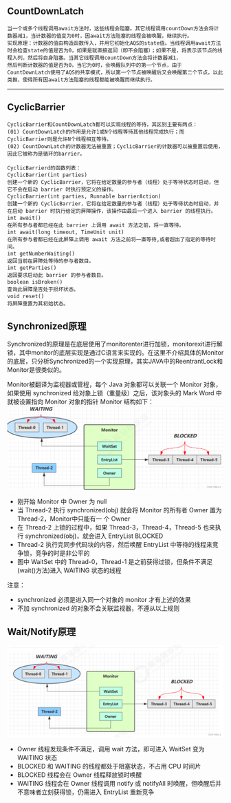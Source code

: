 ## CountDownLatch 
```aidl
当一个或多个线程调用await方法时，这些线程会阻塞。其它线程调用countDown方法会将计数器减1，当计数器的值变为0时，因await方法阻塞的线程会被唤醒，继续执行。
实现原理：计数器的值由构造函数传入，并用它初始化AQS的state值。当线程调用await方法时会检查state的值是否为0，如果是就直接返回（即不会阻塞）；如果不是，将表示该节点的线程入列，然后将自身阻塞。当其它线程调用countDown方法会将计数器减1，
然后判断计数器的值是否为0，当它为0时，会唤醒队列中的第一个节点，由于CountDownLatch使用了AQS的共享模式，所以第一个节点被唤醒后又会唤醒第二个节点，以此类推，使得所有因await方法阻塞的线程都能被唤醒而继续执行。
```
---
## CyclicBarrier
```aidl
CyclicBarrier和CountDownLatch都可以实现线程的等待，其区别主要有两点：
(01) CountDownLatch的作用是允许1或N个线程等待其他线程完成执行；而CyclicBarrier则是允许N个线程相互等待。
(02) CountDownLatch的计数器无法被重置；CyclicBarrier的计数器可以被重置后使用，因此它被称为是循环的barrier。

CyclicBarrierd的函数列表：
CyclicBarrier(int parties)
创建一个新的 CyclicBarrier，它将在给定数量的参与者（线程）处于等待状态时启动，但它不会在启动 barrier 时执行预定义的操作。
CyclicBarrier(int parties, Runnable barrierAction)
创建一个新的 CyclicBarrier，它将在给定数量的参与者（线程）处于等待状态时启动，并在启动 barrier 时执行给定的屏障操作，该操作由最后一个进入 barrier 的线程执行。
int await()
在所有参与者都已经在此 barrier 上调用 await 方法之前，将一直等待。
int await(long timeout, TimeUnit unit)
在所有参与者都已经在此屏障上调用 await 方法之前将一直等待,或者超出了指定的等待时间。
int getNumberWaiting()
返回当前在屏障处等待的参与者数目。
int getParties()
返回要求启动此 barrier 的参与者数目。
boolean isBroken()
查询此屏障是否处于损坏状态。
void reset()
将屏障重置为其初始状态。

```
## Synchronized原理
Synchronized的原理是在底层使用了monitorenter进行加锁，monitorexit进行解锁，其中monitor的底层实现是通过C语言来实现的。在这里不介绍具体的Monitor的底层，只分析Synchronized的一个实现原理，其实JAVA中的ReentrantLock和Monitor是很类似的。

Monitor被翻译为监视器或管程，每个 Java 对象都可以关联一个 Monitor 对象，如果使用 synchronized 给对象上锁（重量级）之后，该对象头的 Mark Word 中就被设置指向 Monitor 对象的指针 Monitor 结构如下：
![](png/synchronized.png)
- 刚开始 Monitor 中 Owner 为 null
- 当 Thread-2 执行 synchronized(obj) 就会将 Monitor 的所有者 Owner 置为 Thread-2，Monitor中只能有一 个 Owner
- 在 Thread-2 上锁的过程中，如果 Thread-3，Thread-4，Thread-5 也来执行 synchronized(obj)，就会进入 EntryList BLOCKED
- Thread-2 执行完同步代码块的内容，然后唤醒 EntryList 中等待的线程来竞争锁，竞争的时是非公平的
- 图中 WaitSet 中的 Thread-0，Thread-1 是之前获得过锁，但条件不满足(wait()方法)进入 WAITING 状态的线程

注意：
- synchronized 必须是进入同一个对象的 monitor 才有上述的效果
- 不加 synchronized 的对象不会关联监视器，不遵从以上规则

## Wait/Notify原理
![](png/wait_and_notify.png)
- Owner 线程发现条件不满足，调用 wait 方法，即可进入 WaitSet 变为 WAITING 状态
- BLOCKED 和 WAITING 的线程都处于阻塞状态，不占用 CPU 时间片
- BLOCKED 线程会在 Owner 线程释放锁时唤醒
- WAITING 线程会在 Owner 线程调用 notify 或 notifyAll 时唤醒，但唤醒后并不意味者立刻获得锁，仍需进入 EntryList 重新竞争
